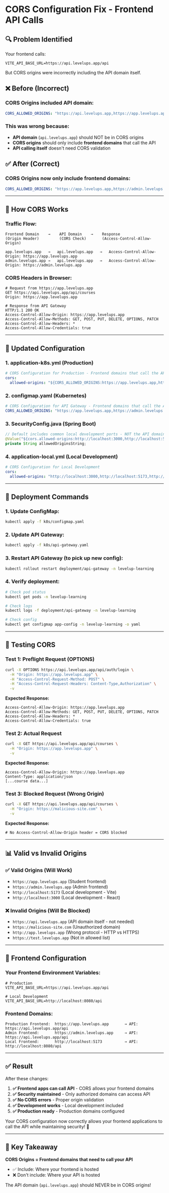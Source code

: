 # CORS Configuration Fix - Frontend API Calls

## 🔍 **Problem Identified**

Your frontend calls:
```
VITE_API_BASE_URL=https://api.levelups.app/api
```

But CORS origins were incorrectly including the API domain itself.

## ❌ **Before (Incorrect)**

### **CORS Origins included API domain:**
```yaml
CORS_ALLOWED_ORIGINS: "https://api.levelups.app,https://app.levelups.app,https://admin.levelups.app"
```

### **This was wrong because:**
- **API domain** (`api.levelups.app`) should NOT be in CORS origins
- **CORS origins** should only include **frontend domains** that call the API
- **API calling itself** doesn't need CORS validation

## ✅ **After (Correct)**

### **CORS Origins now only include frontend domains:**
```yaml
CORS_ALLOWED_ORIGINS: "https://app.levelups.app,https://admin.levelups.app"
```

---

## 🎯 **How CORS Works**

### **Traffic Flow:**
```
Frontend Domain    →    API Domain    →    Response
(Origin Header)         (CORS Check)       (Access-Control-Allow-Origin)

app.levelups.app   →   api.levelups.app   →   Access-Control-Allow-Origin: https://app.levelups.app
admin.levelups.app →   api.levelups.app   →   Access-Control-Allow-Origin: https://admin.levelups.app
```

### **CORS Headers in Browser:**
```http
# Request from https://app.levelups.app
GET https://api.levelups.app/api/courses
Origin: https://app.levelups.app

# Response from API Gateway
HTTP/1.1 200 OK
Access-Control-Allow-Origin: https://app.levelups.app
Access-Control-Allow-Methods: GET, POST, PUT, DELETE, OPTIONS, PATCH
Access-Control-Allow-Headers: *
Access-Control-Allow-Credentials: true
```

---

## 📝 **Updated Configuration**

### **1. application-k8s.yml (Production)**
```yaml
# CORS Configuration for Production - Frontend domains that call the API
cors:
  allowed-origins: "${CORS_ALLOWED_ORIGINS:https://app.levelups.app,https://admin.levelups.app}"
```

### **2. configmap.yaml (Kubernetes)**
```yaml
# CORS Configuration for API Gateway - Frontend domains that call the API
CORS_ALLOWED_ORIGINS: "https://app.levelups.app,https://admin.levelups.app"
```

### **3. SecurityConfig.java (Spring Boot)**
```java
// Default includes common local development ports - NOT the API domain itself
@Value("${cors.allowed-origins:http://localhost:3000,http://localhost:5173}")
private String allowedOriginsString;
```

### **4. application-local.yml (Local Development)**
```yaml
# CORS Configuration for Local Development
cors:
  allowed-origins: "http://localhost:3000,http://localhost:5173,http://localhost:5174"
```

---

## 🚀 **Deployment Commands**

### **1. Update ConfigMap:**
```bash
kubectl apply -f k8s/configmap.yaml
```

### **2. Update API Gateway:**
```bash
kubectl apply -f k8s/api-gateway.yaml
```

### **3. Restart API Gateway (to pick up new config):**
```bash
kubectl rollout restart deployment/api-gateway -n levelup-learning
```

### **4. Verify deployment:**
```bash
# Check pod status
kubectl get pods -n levelup-learning

# Check logs
kubectl logs -f deployment/api-gateway -n levelup-learning

# Check config
kubectl get configmap app-config -n levelup-learning -o yaml
```

---

## 🧪 **Testing CORS**

### **Test 1: Preflight Request (OPTIONS)**
```bash
curl -X OPTIONS https://api.levelups.app/api/auth/login \
  -H "Origin: https://app.levelups.app" \
  -H "Access-Control-Request-Method: POST" \
  -H "Access-Control-Request-Headers: Content-Type,Authorization" \
  -v
```

**Expected Response:**
```http
Access-Control-Allow-Origin: https://app.levelups.app
Access-Control-Allow-Methods: GET, POST, PUT, DELETE, OPTIONS, PATCH
Access-Control-Allow-Headers: *
Access-Control-Allow-Credentials: true
```

### **Test 2: Actual Request**
```bash
curl -X GET https://api.levelups.app/api/courses \
  -H "Origin: https://app.levelups.app" \
  -v
```

**Expected Response:**
```http
Access-Control-Allow-Origin: https://app.levelups.app
Content-Type: application/json
[...course data...]
```

### **Test 3: Blocked Request (Wrong Origin)**
```bash
curl -X GET https://api.levelups.app/api/courses \
  -H "Origin: https://malicious-site.com" \
  -v
```

**Expected Response:**
```http
# No Access-Control-Allow-Origin header = CORS blocked
```

---

## 📊 **Valid vs Invalid Origins**

### **✅ Valid Origins (Will Work)**
- `https://app.levelups.app` (Student frontend)
- `https://admin.levelups.app` (Admin frontend)
- `http://localhost:5173` (Local development - Vite)
- `http://localhost:3000` (Local development - React)

### **❌ Invalid Origins (Will Be Blocked)**
- `https://api.levelups.app` (API domain itself - not needed)
- `https://malicious-site.com` (Unauthorized domain)
- `http://app.levelups.app` (Wrong protocol - HTTP vs HTTPS)
- `https://test.levelups.app` (Not in allowed list)

---

## 🔧 **Frontend Configuration**

### **Your Frontend Environment Variables:**
```env
# Production
VITE_API_BASE_URL=https://api.levelups.app/api

# Local Development
VITE_API_BASE_URL=http://localhost:8080/api
```

### **Frontend Domains:**
```
Production Frontend:  https://app.levelups.app       → API: https://api.levelups.app/api
Admin Frontend:       https://admin.levelups.app     → API: https://api.levelups.app/api
Local Frontend:       http://localhost:5173          → API: http://localhost:8080/api
```

---

## ✅ **Result**

After these changes:

1. **✅ Frontend apps can call API** - CORS allows your frontend domains
2. **✅ Security maintained** - Only authorized domains can access API
3. **✅ No CORS errors** - Proper origin validation
4. **✅ Development works** - Local development included
5. **✅ Production ready** - Production domains configured

Your CORS configuration now correctly allows your frontend applications to call the API while maintaining security! 🎉

---

## 🎯 **Key Takeaway**

**CORS Origins = Frontend domains that need to call your API**
- ✅ Include: Where your frontend is hosted
- ❌ Don't include: Where your API is hosted

The API domain (`api.levelups.app`) should NEVER be in CORS origins!